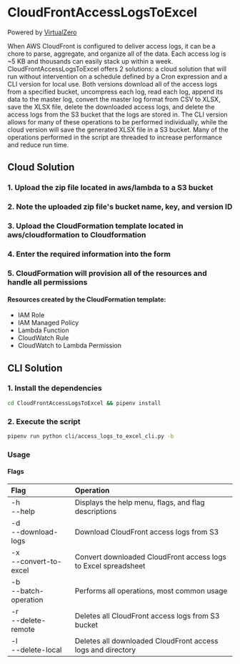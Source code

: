 # CloudFrontAccessLogsToExcel
Powered by [VirtualZero](https://blog.virtualzero.tech "VirtualZero's Blog Website")

When AWS CloudFront is configured to deliver access logs, it can be a chore to parse, aggregate, and organize all of the data. Each access log is ~5 KB and thousands can easily stack up within a week. CloudFrontAccessLogsToExcel offers 2 solutions: a cloud solution that will run without intervention on a schedule defined by a Cron expression and a CLI version for local use. Both versions download all of the access logs from a specified bucket, uncompress each log, read each log, append its data to the master log, convert the master log format from CSV to XLSX, save the XLSX file, delete the downloaded access logs, and delete the access logs from the S3 bucket that the logs are stored in. The CLI version allows for many of these operations to be performed individually, while the cloud version will save the generated XLSX file in a S3 bucket. Many of the operations performed in the script are threaded to increase performance and reduce run time.

## Cloud Solution
### 1. Upload the zip file located in aws/lambda to a S3 bucket

### 2. Note the uploaded zip file's bucket name, key, and version ID

### 3. Upload the CloudFormation template located in aws/cloudformation to Cloudformation

### 4. Enter the required information into the form

### 5. CloudFormation will provision all of the resources and handle all permissions

#### Resources created by the CloudFormation template:

* IAM Role
* IAM Managed Policy
* Lambda Function
* CloudWatch Rule
* CloudWatch to Lambda Permission

## CLI Solution
### 1. Install the dependencies

```sh
cd CloudFrontAccessLogsToExcel && pipenv install
```

### 2. Execute the script

```sh
pipenv run python cli/access_logs_to_excel_cli.py -b
```

### Usage
#### Flags

| Flag | Operation |
| :--- | :--- |
| -h<br>&#45;&#45;help | Displays the help menu, flags, and flag descriptions |
| -d<br>&#45;&#45;download&#45;logs | Download CloudFront access logs from S3 |
| -x<br>&#45;&#45;convert&#45;to&#45;excel | Convert downloaded CloudFront access logs to Excel spreadsheet |
| -b<br>&#45;&#45;batch&#45;operation | Performs all operations, most common usage |
| -r<br>&#45;&#45;delete&#45;remote | Deletes all CloudFront access logs from S3 bucket |
| -l<br>&#45;&#45;delete&#45;local | Deletes all downloaded CloudFront access logs and directory |

